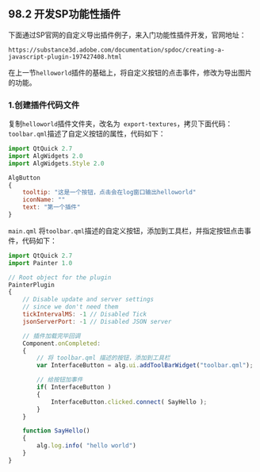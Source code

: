 ## 98.2 开发SP功能性插件

下面通过SP官网的自定义导出插件例子，来入门功能性插件开发，官网地址：

	https://substance3d.adobe.com/documentation/spdoc/creating-a-javascript-plugin-197427408.html

在上一节`helloworld`插件的基础上，将自定义按钮的点击事件，修改为导出图片的功能。

### 1.创建插件代码文件

复制`helloworld`插件文件夹，改名为` export-textures`，拷贝下面代码：
`toolbar.qml`描述了自定义按钮的属性，代码如下：

```js
import QtQuick 2.7
import AlgWidgets 2.0
import AlgWidgets.Style 2.0

AlgButton
{
	tooltip: "这是一个按钮，点击会在log窗口输出helloworld"
	iconName: ""
	text: "第一个插件"
}
```
`main.qml` 将`toolbar.qml`描述的自定义按钮，添加到工具栏，并指定按钮点击事件，代码如下：

```js
import QtQuick 2.7
import Painter 1.0

// Root object for the plugin
PainterPlugin
{
	// Disable update and server settings
	// since we don't need them
	tickIntervalMS: -1 // Disabled Tick
	jsonServerPort: -1 // Disabled JSON server

	// 插件加载完毕回调
	Component.onCompleted:
	{
		// 将 toolbar.qml 描述的按钮，添加到工具栏
		var InterfaceButton = alg.ui.addToolBarWidget("toolbar.qml");

		// 给按钮加事件
		if( InterfaceButton )
		{
			InterfaceButton.clicked.connect( SayHello );
		}
	}

	function SayHello()
	{
		alg.log.info( "hello world")
	}
}
```